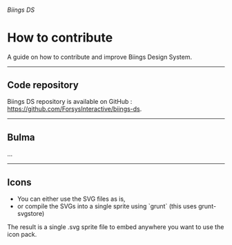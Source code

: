 <h6 class="subtitle is-5 has-text-grey has-text-weight-semibold">Biings DS</h6><h1 class="title is-1 has-text-weight-bold has-text-primary">How to contribute</h1>
<p class="subtitle is-5">
    A guide on how to contribute and improve Biings Design System.
</p>

<hr class="is-large is-visible">

<h2 class="title is-4 has-text-weight-semibold">Code repository</h2>

Biings DS repository is available on GitHub : <a href="https://github.com/ForsysInteractive/biings-ds">https://github.com/ForsysInteractive/biings-ds</a>.

<hr class="is-large is-visible">

<h2 class="title is-4 has-text-weight-semibold">Bulma</h2>

...

<hr class="is-large is-visible">

<h2 class="title is-4 has-text-weight-semibold">Icons</h2>

<ul class="list">
    <li>You can either use the SVG files as is,</li>
    <li>or compile the SVGs into a single sprite using `grunt` (this uses grunt-svgstore)</li>
</ul>

The result is a single .svg sprite file to embed anywhere you want to use the icon pack.